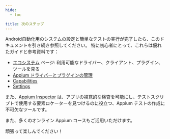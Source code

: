 ```yaml
---
hide:
  - toc

title: 次のステップ
---
```


Android自動化用のシステムの設定と簡単なテストの実行が完了したら、このドキュメントを引き続き参照してください。 特に初心者にとって、これらは優れたガイドと参考資料です：

- [エコシステム](../ecosystem/index.md) ページ: 利用可能なドライバー、クライアント、プラグイン、ツールを見る
- [Appium ドライバーとプラグインの管理](../guides/managing-exts.md)
- [Capabilities](../guides/caps.md)
- [Settings](../guides/settings.md)

また、[Appium Inspector](https://github.com/appium/appium-inspector) は、アプリの視覚的な検査を可能にし、テストスクリプトで使用する要素ロケーターを見つけるのに役立つ、Appium テストの作成に不可欠なツールです。

また、多くのオンライン Appium コースもご活用いただけます。

頑張って楽しんでください！
